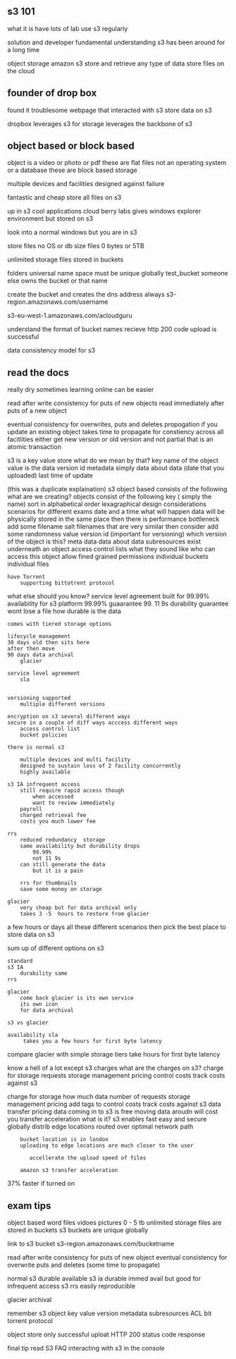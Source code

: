 s3 101
------------------------------
what it is
have lots of lab 
use s3 regularly

solution and developer
fundamental understanding 
s3 has been around for a long time

object storage 
amazon s3 
store and retrieve any type of data 
store files on the cloud

founder of drop box
------------------------------

found it troublesome
webpage that interacted with s3
store data on s3 

dropbox leverages s3 for storage
leverages the backbone of s3

object based or block based 
------------------------------

object is a video or photo or pdf 
these are flat files
    not an operating system or a 
    database 
        these are block based storage 

multiple devices and facilities
    designed against failure

fantastic and cheap
    store all files on s3 

up in s3 cool applications cloud berry labs
    gives windows explorer environment but stored on s3 

look into a normal windows but you are in s3 

store files 
no OS or db
    size
        files 0 bytes
        or 5TB

unlimited storage 
files stored in buckets

folders 
universal name space must be unique globally
test_bucket
    someone else owns the bucket or that name 

create the bucket and creates the dns address
always s3-region.amazonaws.com/username

s3-eu-west-1.amazonaws.com/acloudguru

understand the format of bucket names
recieve http 200 code
    upload is successful 

data consistency model for s3 

read the docs 
------------------------------
really dry sometimes 
learning online can be easier 

read after write consistency for puts of new objects
    read immediately after puts of a new object
    
eventual consistency for overwrites,  puts and deletes
    propogation if you update an existing object
    takes time to propagate for constiency across all facitlities
    either get new version or old version and not partial
        that is an atomic transaction

s3 is a key value store
    what do we mean by that?
    key name of the object
    value is the data
    version id
    metadata
        simply data about data
        (date that you uploaded)
        last time of update

(this was a duplicate explaination)
s3 object based consists of the following
    what are we creating?
objects consist of the following
    key ( simply the name)
        sort in alphabetical order
        lexagraphical 
            design considerations 
        scenarios for different exams
        date and a time
        what will happen data will be physically stored in the same place then there is performance bottleneck
    add some filename salt
       filenames that are very similar then consider add some randomness 
    value 
    version id (important for versioning)
        which version of the object is this?
    meta data
        data about data
    subresources
        exist underneath an object
        access control lists what they sound like 
            who can access this object 
                allow fined grained permissions
                individual buckets 
                individual files
    
    have Torrent
        supporting bittotrent protocol

what else should you know?
    service level agreement
    built for 99.99% availability for s3 platform 
    99.99% guaarantee
    99. 11 9s durability guarantee
        wont lose a file how durable is the data

    comes with tiered storage options

    lifecycle management 
    30 days old then sits here 
    after then move
    90 days data archival
        glacier 

    service level agreement
        sla


    versioning supported 
        multiple different versions 
    
    encryption on s3 several different ways
    secure in a couple of diff ways acccess different ways
        access control list 
        bucket policies

    there is normal s3 

        multiple devices and multi facility
        designed to sustain loss of 2 facility concurrently
        highly available

    s3 IA infrequent access
        still require rapid access though
            when accessed
            want to review immediately
        payroll 
        charged retrieval fee
        costs you much lower fee

    rrs 
        reduced redundancy  storage
        same availability but durability drops
            99.99% 
            not 11 9s
        can still generate the data 
            but it is a pain

        rrs for thumbnails 
        save some money on storage

    glacier 
        very cheap but for data archival only
        takes 3 -5  hours to restore from glacier

a few hours or days  all these different scenarios then pick the best place to store data on s3

sum up of different options on s3 

    standard 
    s3 IA 
        durability same 
    rrs
    
    glacier
        come back glacier is its own service
        its own icon 
        for data archival 

    s3 vs glacier
    
    availability sla
         takes you a few hours for first byte latency

compare glacier with simple storage tiers 
take hours for first byte latency 

know a hell of a lot except s3 charges
what are the charges on s3?
    charge for storage 
    requests
    storage management pricing
        control costs 
        track costs against s3

charge for 
    storage how much data
    number of requests 
    storage management pricing
        add tags to control costs 
        track costs against s3
    data transfer pricing 
        data coming in to s3 is free 
        moving data aroudn will cost you 
    transfer acceleration
        what is it?
        s3 enables fast easy and secure
        globally distrib edge locations 
        routed over optimal network path
    
        bucket location is in london
        uploading to edge locations are much closer to the user

           accellerate the upload speed of files 
    
        amazon s3 transfer acceleration

37% faster if turned on 

exam tips 
------------------------------
object based
    word files vidoes pictures
0 - 5 tb 
unlimited storage 
files are stored in buckets
s3 buckets are unique globally

link to s3 bucket 
s3-region.amazonaws.com/bucketname

read after write consistency for puts of new object
eventual consistency for overwrite puts and deletes
    (some time to propagate)

normal s3 durable available
s3 ia durable immed avail but good for infrequent access 
s3 rrs 
    easily reproducible

glacier
    archival

remember s3 object 
    key 
    value 
    version 
    metadata
    subresources
        ACL
        bit torrent protocol

object store only 
successful uploat HTTP 200 status code response

final tip read S3 FAQ
interacting with s3 in the console

    

